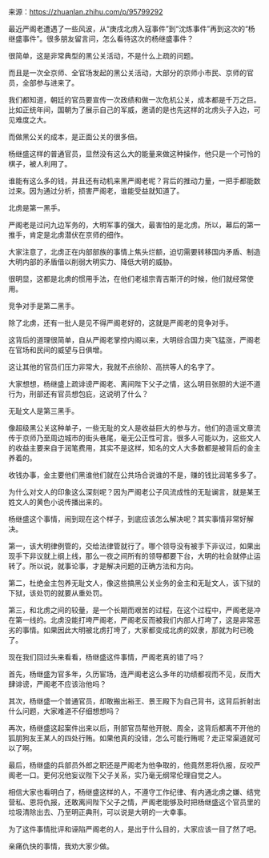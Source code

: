 来源：https://zhuanlan.zhihu.com/p/95799292

最近严阁老遭遇了一些风波，从“庚戌北虏入寇事件”到“沈炼事件”再到这次的“杨继盛事件”。很多朋友留言问，怎么看待这次的杨继盛事件？

很简单，这是非常典型的黑公关活动，不是什么上疏的问题。

而且是一次全京师、全官场发起的黑公关活动，大部分的京师小市民、京师的官员，全部参与进来了。

我们都知道，朝廷的官员要宣传一次政绩和做一次危机公关，成本都是千万之巨。比如正统年间，国朝为了展示自己的军威，邀请的是也先这样的北虏头子入边，可见难度之大。

而做黑公关的成本，是正面公关的很多倍。

杨继盛这样的普通官员，显然没有这么大的能量来做这种操作，他只是一个可怜的棋子，被人利用了。

谁能有这么多的钱，并且还有动机来黑严阁老呢？背后的推动力量，一把手都能数过来。因为通过分析，损害严阁老，谁能受益就知道了。

北虏是第一黑手。

严阁老是过问九边军务的，大明军事的强大，最害怕的是北虏。所以，幕后的第一推手，肯定是北虏潜伏在京师的细作。

大家注意了，北虏正在内部部族的事情上焦头烂额，迫切需要转移国内矛盾、制造大明内部的矛盾借以削弱大明实力、降低大明的威胁。

很明显，这都是北虏的惯用手法，在他们老祖宗青吉斯汗的时候，他们就经常使用。

竞争对手是第二黑手。

除了北虏，还有一批人是见不得严阁老好的，这就是严阁老的竞争对手。

这背后的道理很简单，自从严阁老掌控内阁以来，大明综合国力突飞猛涨，严阁老在官场和民间的威望与日俱增。

这让其他的官员们压力非常大，我就不点徐阶、高拱等人的名字了。

大家想想，杨继盛上疏诽谤严阁老、离间陛下父子之情，这么明目张胆的大逆不道行为，刑部还有官员想包庇，这说明了什么？

无耻文人是第三黑手。

像超级黑公关这种单子，一些无耻的文人是收益巨大的参与方。他们的造谣文章流传于京师乃至周边城市的街头巷尾，毫无公正性可言。很多人可能以为，这些文人的收益主要来自于润笔费用，其实不是这样，知名的文人大多数都是被背后的金主养着的。

收钱办事，金主要他们黑谁他们就在公共场合说谁的不是，赚的钱比润笔多多了。

为什么对文人的印象这么深刻呢？因为严阁老公子风流成性的无耻谰言，就是某王姓文人的黄色小说传播出来的。

杨继盛这个事情，闹到现在这个样子，到底应该怎么解决呢？其实事情非常好解决。

第一，该大明律例管的，交给法律管就行了。哪个领导没有被手下非议过，如果出现手下非议就上纲上线，那么一夜之间所有的领导都要下台，大明的社会就停止运转了。所以说，就事论事，才是解决问题的正确方法和方向。

第二，杜绝金主包养无耻文人，像这些搞黑公关业务的金主和无耻文人，该下狱的下狱，该处罚的就要从重处罚。

第三，和北虏之间的较量，是一个长期而艰苦的过程，在这个过程中，严阁老是冲在第一线的。北虏没能打垮严阁老，严阁老反而被我们内部人打垮了，这是非常恶劣的事情。如果因此大明被北虏打垮了，大家都变成北虏的奴隶，那就为时已晚了。

现在我们回过头来看看，杨继盛这件事情，严阁老真的错了吗？

首先，杨继盛为官多年，久历宦场，连严阁老这么多年的功绩都视而不见，反而大肆诽谤，严阁老不应该治他吗？

其次，杨继盛一个普通官员，却敢搬出裕王、景王殿下为自己背书，这背后折射出什么问题，大家难道不仔细想想吗？

再次，杨继盛这起案件出来以后，刑部官员帮他开脱、周全，这背后都离不开他的狐朋狗友王某人的四处行贿。如果他真的没错，怎么可能行贿呢？走正常渠道就可以了啊。

最后，杨继盛的兵部员外郎之职还是严阁老为他争取的，他竟然恩将仇报，反咬严阁老一口。更何况他妄议陛下父子关系，实乃毫无纲常伦理自觉之人。

相信大家也看明白了，杨继盛这样的人，不遵守工作纪律、有内通北虏之嫌、结党营私、恩将仇报，还敢离间陛下父子之情，严阁老能够及时把杨继盛这个官员里的垃圾清除出去、乃至明正典刑，可以说是大明的一大幸事。

为了这件事情批评和诬陷严阁老的人，是出于什么目的，大家应该一目了然了吧。

亲痛仇快的事情，我劝大家少做。
